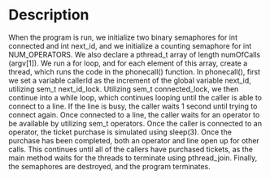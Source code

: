 # Description

When the program is run, we initialize two binary semaphores for int connected and int next_id, and we initialize a counting semaphore for int NUM_OPERATORS.
We also declare a pthread_t array of length numOfCalls (argv[1]). We run a for loop, and for each element of this array, create a thread, which runs 
the code in the phonecall() function. In phonecall(), first we set a variable callerId as the increment of the global variable next_id, utilizing sem_t next_id_lock. 
Utilizing sem_t connected_lock, we then continue into a while loop, which continues looping until the caller is able to connect to a line. If the line is busy, 
the caller waits 1 second until trying to connect again. Once connected to a line, the caller waits for an operator to be available by utilizing 
sem_t operators. Once the caller is connected to an operator, the ticket purchase is simulated using sleep(3). Once the purchase has been completed, 
both an operator and line open up for other calls. This continues until all of the callers have purchased tickets, 
as the main method waits for the threads to terminate using pthread_join. Finally, the semaphores are destroyed, and the program terminates.

